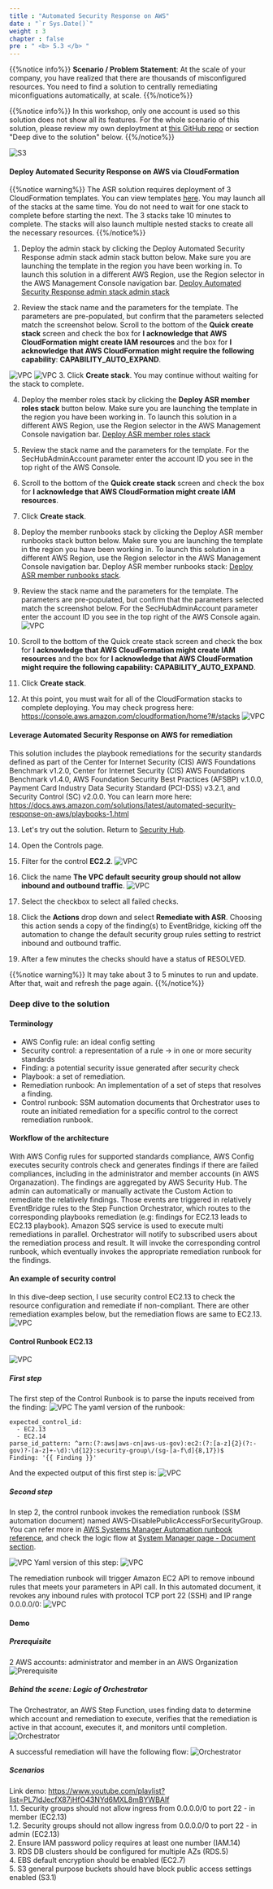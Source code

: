 ```yaml
---
title : "Automated Security Response on AWS"
date : "`r Sys.Date()`"
weight : 3
chapter : false
pre : " <b> 5.3 </b> "
---
```


{{%notice info%}}
**Scenario / Problem Statement**: At the scale of your company, you have realized that there are thousands of misconfigured resources. You need to find a solution to centrally remediating miconfiguations automatically, at scale.
{{%/notice%}}

{{%notice info%}}
In this workshop, only one account is used so this solution does not show all its features. For the whole scenario of this solution, please review my own deploytment at [this GitHub repo](https://github.com/PNg-HA/CSPM-with-AWS-Security-Hub) or section "Deep dive to the solution" below.
{{%/notice%}}

![S3](/images/5/5.3/automated-security-response-on-aws.png)


#### Deploy Automated Security Response on AWS via CloudFormation
{{%notice warning%}}
The ASR solution requires deployment of 3 CloudFormation templates. You can view templates [here](https://docs.aws.amazon.com/solutions/latest/automated-security-response-on-aws/solution-overview.html). You may launch all of the stacks at the same time. You do not need to wait for one stack to complete before starting the next. The 3 stacks take 10 minutes to complete. The stacks will also launch multiple nested stacks to create all the necessary resources.
{{%/notice%}}

1. Deploy the admin stack by clicking the Deploy Automated Security Response admin stack admin stack button below. Make sure you are launching the template in the region you have been working in. To launch this solution in a different AWS Region, use the Region selector in the AWS Management Console navigation bar.
[Deploy Automated Security Response admin stack admin stack](https://console.aws.amazon.com/cloudformation/home?#/stacks/create/review?templateURL=https:%2F%2Fs3.amazonaws.com%2Fsolutions-reference%2Faws-security-hub-automated-response-and-remediation%2Flatest%2Faws-sharr-deploy.template&stackName=aws-security-hub-automated-response-and-remediation-admin&param_LoadAFSBPAdminStack=no&param_LoadCIS120AdminStack=no&param_LoadCIS140AdminStack=no&param_LoadNIST80053AdminStack=no&param_LoadPCI321AdminStack=no&param_LoadSCAdminStack=yes&ReuseOrchestratorLogGroup=no)


2. Review the stack name and the parameters for the template. The parameters are pre-populated, but confirm that the parameters selected match the screenshot below. Scroll to the bottom of the **Quick create stack** screen and check the box for **I acknowledge that AWS CloudFormation might create IAM resources** and the box for **I acknowledge that AWS CloudFormation might require the following capability**: **CAPABILITY_AUTO_EXPAND**.

![VPC](/images/5/5.3/s2.png)
![VPC](/images/5/5.3/s2b.png)
3. Click **Create stack**. You may continue without waiting for the stack to complete.

4. Deploy the member roles stack by clicking the **Deploy ASR member roles stack** button below. Make sure you are launching the template in the region you have been working in. To launch this solution in a different AWS Region, use the Region selector in the AWS Management Console navigation bar. [Deploy ASR member roles stack](https://us-east-1.console.aws.amazon.com/cloudformation/home?region=us-east-1#/stacks/quickcreate?templateURL=https:%2F%2Fs3.amazonaws.com%2Fsolutions-reference%2Faws-security-hub-automated-response-and-remediation%2Flatest%2Faws-sharr-member.template&stackName=aws-security-hub-automated-response-and-remediation-member&param_LogGroupName=SHARR-Log-Group&param_LoadAFSBPMemberStack=no&param_LoadCIS120MemberStack=no&param_LoadCIS140MemberStack=no&param_LoadNIST80053MemberStack=no&param_LoadPCI321MemberStack=no&param_LoadSCMemberStack=yes)

5. Review the stack name and the parameters for the template. For the SecHubAdminAccount parameter enter the account ID you see in the top right of the AWS Console.


6. Scroll to the bottom of the **Quick create stack** screen and check the box for **I acknowledge that AWS CloudFormation might create IAM resources**.


7. Click **Create stack**.

8. Deploy the member runbooks stack by clicking the Deploy ASR member runbooks stack button below. Make sure you are launching the template in the region you have been working in. To launch this solution in a different AWS Region, use the Region selector in the AWS Management Console navigation bar.
Deploy ASR member runbooks stack: [Deploy ASR member runbooks stack](https://us-east-1.console.aws.amazon.com/cloudformation/home?region=us-east-1#/stacks/quickcreate?templateURL=https:%2F%2Fs3.amazonaws.com%2Fsolutions-reference%2Faws-security-hub-automated-response-and-remediation%2Flatest%2Faws-sharr-member.template&stackName=aws-security-hub-automated-response-and-remediation-member&param_LogGroupName=SHARR-Log-Group&param_LoadAFSBPMemberStack=no&param_LoadCIS120MemberStack=no&param_LoadCIS140MemberStack=no&param_LoadNIST80053MemberStack=no&param_LoadPCI321MemberStack=no&param_LoadSCMemberStack=yes).



9. Review the stack name and the parameters for the template. The parameters are pre-populated, but confirm that the parameters selected match the screenshot below. For the SecHubAdminAccount parameter enter the account ID you see in the top right of the AWS Console again.
![VPC](/images/5/5.3/s9.png)

10. Scroll to the bottom of the Quick create stack screen and check the box for **I acknowledge that AWS CloudFormation might create IAM resources** and the box for **I acknowledge that AWS CloudFormation might require the following capability: CAPABILITY_AUTO_EXPAND**.


11. Click **Create stack**.


12. At this point, you must wait for all of the CloudFormation stacks to complete deploying. You may check progress here: https://console.aws.amazon.com/cloudformation/home?#/stacks 
![VPC](/images/5/5.3/s12.png)

#### Leverage Automated Security Response on AWS for remediation
This solution includes the playbook remediations for the security standards defined as part of the Center for Internet Security (CIS) AWS Foundations Benchmark v1.2.0, Center for Internet Security (CIS) AWS Foundations Benchmark v1.4.0, AWS Foundation Security Best Practices (AFSBP) v.1.0.0, Payment Card Industry Data Security Standard (PCI-DSS) v3.2.1, and Security Control (SC) v2.0.0. You can learn more here: https://docs.aws.amazon.com/solutions/latest/automated-security-response-on-aws/playbooks-1.html 

13. Let's try out the solution. Return to [Security Hub](https://console.aws.amazon.com/securityhub).


14. Open the Controls page.


15. Filter for the control **EC2.2**.
![VPC](/images/5/5.3/s15.png)

16. Click the name **The VPC default security group should not allow inbound and outbound traffic**.
![VPC](/images/5/5.3/s16.png)

17. Select the checkbox to select all failed checks.


18. Click the **Actions** drop down and select **Remediate with ASR**. Choosing this action sends a copy of the finding(s) to EventBridge, kicking off the automation to change the default security group rules setting to restrict inbound and outbound traffic.

19. After a few minutes the checks should have a status of RESOLVED.


{{%notice warning%}}
It may take about 3 to 5 minutes to run and update. After that, wait and refresh the page again.
{{%/notice%}}

### Deep dive to the solution
#### Terminology
- AWS Config rule: an ideal config setting
- Security control: a representation of a rule -> in one or more security standards
- Finding: a potential security issue generated after security check
- Playbook: a set of remediation.
- Remediation runbook: An implementation of a set of steps that resolves a finding.
- Control runbook: SSM automation documents that Orchestrator uses to route an initiated remediation for a specific control to the correct remediation runbook.
#### Workflow of the architecture
With AWS Config rules for supported standards compliance, AWS Config executes security controls check and generates findings if there are failed compliances, including in the administrator and member accounts (in AWS Organazation). The findings are aggregated by AWS Security Hub. The admin can automatically or manually activate the Custom Action to remediate the relatively findings. Those events are triggered in relatively EventBridge rules to the Step Function Orchestrator, which routes to the corresponding playbooks remediation (e.g: findings for EC2.13 leads to EC2.13 playbook). Amazon SQS service is used to execute multi remediations in parallel. Orchestrator will notify to subscribed users about the remediation process and result. It will invoke the corresponding control runbook, which eventually invokes the appropriate remediation runbook for the findings.

#### An example of security control
In this dive-deep section, I use security control EC2.13 to check the resource configuration and remediate if non-compliant. There are other remediation examples below, but the remediation flows are same to EC2.13.
![VPC](/images/5/5.3/d1.png)

#### Control Runbook EC2.13
![VPC](/images/5/5.3/d2.png)
##### First step
The first step of the Control Runbook is to parse the inputs received from the finding: 
![VPC](/images/5/5.3/d_step1.png)
The yaml version of the runbook:
```
expected_control_id:
  - EC2.13
  - EC2.14
parse_id_pattern: ^arn:(?:aws|aws-cn|aws-us-gov):ec2:(?:[a-z]{2}(?:-gov)?-[a-z]+-\d):\d{12}:security-group\/(sg-[a-f\d]{8,17})$
Finding: '{{ Finding }}'
```
And the expected output of this first step is:
![VPC](/images/5/5.3/d3.png)

##### Second step
In step 2, the control runbook invokes the remediation runbook (SSM automation document) named AWS-DisablePublicAccessForSecurityGroup. You can refer more in [AWS Systems Manager Automation runbook reference](https://docs.aws.amazon.com/systems-manager-automation-runbooks/latest/userguide/automation-aws-disablepublicaccessforsecuritygroup.html), and check the logic flow at [System Manager page - Document section](https://ap-southeast-1.console.aws.amazon.com/systems-manager/documents/AWS-DisablePublicAccessForSecurityGroup/description?region=ap-southeast-1#).

![VPC](/images/5/5.3/d_step2.png)
Yaml version of this step:
![VPC](/images/5/5.3/d_step2b.png)

The remediation runbook will trigger Amazon EC2 API to remove inbound rules that meets your parameters in API call. In this automated document, it revokes any inbound rules with protocol TCP port 22 (SSH) and IP range 0.0.0.0/0:
![VPC](/images/5/5.3/d_step2c.png)

#### Demo
##### Prerequisite
2 AWS accounts: administrator and member in an AWS Organization
![Prerequisite](/images/5/5.3/d4.png)

##### Behind the scene: Logic of Orchestrator
The Orchestrator, an AWS Step Function, uses finding data to determine which account and remediation to execute, verifies that the remediation is active in that account, executes it, and monitors until completion.
![Orchestrator](/images/5/5.3/d5.png)

A successful remediation will have the following flow:
![Orchestrator](/images/5/5.3/d6.png)

##### Scenarios
Link demo: https://www.youtube.com/playlist?list=PL7IdJecfX87jHfO43NYd6MXL8mBYWBAIf \
1.1. Security groups should not allow ingress from 0.0.0.0/0 to port 22 - in member (EC2.13)\
1.2. Security groups should not allow ingress from 0.0.0.0/0 to port 22 - in admin (EC2.13) \
2. Ensure IAM password policy requires at least one number (IAM.14)\
3. RDS DB clusters should be configured for multiple AZs (RDS.5)\
4. EBS default encryption should be enabled (EC2.7)\
5. S3 general purpose buckets should have block public access settings enabled (S3.1)